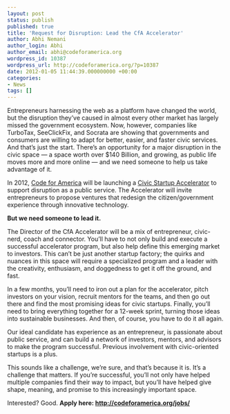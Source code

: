 ```yaml
---
layout: post
status: publish
published: true
title: 'Request for Disruption: Lead the CfA Accelerator'
author: Abhi Nemani
author_login: Abhi
author_email: abhi@codeforamerica.org
wordpress_id: 10387
wordpress_url: http://codeforamerica.org/?p=10387
date: 2012-01-05 11:44:39.000000000 +00:00
categories:
- News
tags: []
---
```

Entrepreneurs harnessing the web as a platform have changed the world, but the disruption they’ve caused in almost every other market has largely missed the government ecosystem. Now, however, companies like TurboTax, SeeClickFix, and Socrata are showing that governments and consumers are willing to adapt for better, easier, and faster civic services. And that’s just the start. There’s an opportunity for a major disruption in the civic space — a space worth over $140 Billion, and growing, as public life moves more and more online — and we need someone to help us take advantage of it.

In 2012, <a href="http://codeforamerica.org/">Code for America</a> will be launching a <a href="http://codeforamerica.org/accelerator">Civic Startup Accelerator</a> to support disruption as a public service. The Accelerator will invite entrepreneurs to propose ventures that redesign the citizen/government experience through innovative technology.

<strong>But we need someone to lead it.</strong>

The Director of the CfA Accelerator will be a mix of entrepreneur, civic-nerd, coach and connector. You’ll have to not only build and execute a successful accelerator program, but also help define this emerging market to investors. This can’t be just another startup factory; the quirks and nuances in this space will require a specialized program and a leader with the creativity, enthusiasm, and doggedness to get it off the ground, and fast.

In a few months, you’ll need to iron out a plan for the accelerator, pitch investors on your vision, recruit mentors for the teams, and then go out there and find the most promising ideas for civic startups. Finally, you’ll need to bring everything together for a 12-week sprint, turning those ideas into sustainable businesses. And then, of course, you have to do it all again.

Our ideal candidate has experience as an entrepreneur, is passionate about public service, and can build a network of investors, mentors, and advisors to make the program successful. Previous involvement with civic-oriented startups is a plus.

This sounds like a challenge, we’re sure, and that’s because it is. It’s a challenge that matters. If you’re successful, you’ll not only have helped multiple companies find their way to impact, but you’ll have helped give shape, meaning, and promise to this increasingly important space.

Interested? Good. <strong>Apply here: <a href="http://codeforamerica.org/jobs/">http://codeforamerica.org/jobs/</a></strong>
